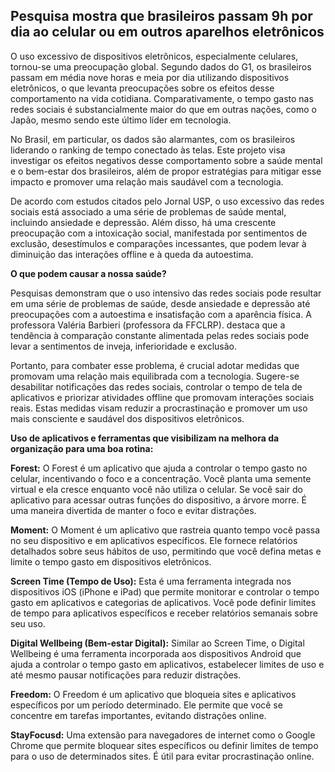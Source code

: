 ## Pesquisa mostra que brasileiros passam 9h por dia ao celular ou em outros aparelhos eletrônicos

 O uso excessivo de dispositivos eletrônicos, especialmente celulares, tornou-se uma preocupação global. Segundo dados do G1, os brasileiros passam em média nove horas e meia por dia utilizando dispositivos eletrônicos, o que levanta preocupações sobre os efeitos desse comportamento na vida cotidiana. Comparativamente, o tempo gasto nas redes sociais é substancialmente maior do que em outras nações, como o Japão, mesmo sendo este último líder em tecnologia.  

No Brasil, em particular, os dados são alarmantes, com os brasileiros liderando o ranking de tempo conectado às telas. Este projeto visa investigar os efeitos negativos desse comportamento sobre a saúde mental e o bem-estar dos brasileiros, além de propor estratégias para mitigar esse impacto e promover uma relação mais saudável com a tecnologia.  

De acordo com estudos citados pelo Jornal USP, o uso excessivo das redes sociais está associado a uma série de problemas de saúde mental, incluindo ansiedade e depressão. Além disso, há uma crescente preocupação com a intoxicação social, manifestada por sentimentos de exclusão, desestímulos e comparações incessantes, que podem levar à diminuição das interações offline e à queda da autoestima. 

**O que podem causar a nossa saúde?**

Pesquisas demonstram que o uso intensivo das redes sociais pode resultar em uma série de problemas de saúde, desde ansiedade e depressão até preocupações com a autoestima e insatisfação com a aparência física. A professora Valéria Barbieri (professora da FFCLRP). destaca que a tendência à comparação constante alimentada pelas redes sociais pode levar a sentimentos de inveja, inferioridade e exclusão.  

Portanto, para combater esse problema, é crucial adotar medidas que promovam uma relação mais equilibrada com a tecnologia. Sugere-se desabilitar notificações das redes sociais, controlar o tempo de tela de aplicativos e priorizar atividades offline que promovam interações sociais reais. Estas medidas visam reduzir a procrastinação e promover um uso mais consciente e saudável dos dispositivos eletrônicos. 

**Uso de aplicativos e ferramentas que visibilizam na melhora da organização para uma boa rotina:** 

**Forest:** O Forest é um aplicativo que ajuda a controlar o tempo gasto no celular, incentivando o foco e a concentração. Você planta uma semente virtual e ela cresce enquanto você não utiliza o celular. Se você sair do aplicativo para acessar outras funções do dispositivo, a árvore morre. É uma maneira divertida de manter o foco e evitar distrações. 

**Moment:** O Moment é um aplicativo que rastreia quanto tempo você passa no seu dispositivo e em aplicativos específicos. Ele fornece relatórios detalhados sobre seus hábitos de uso, permitindo que você defina metas e limite o tempo gasto em dispositivos eletrônicos. 

**Screen Time (Tempo de Uso):** Esta é uma ferramenta integrada nos dispositivos iOS (iPhone e iPad) que permite monitorar e controlar o tempo gasto em aplicativos e categorias de aplicativos. Você pode definir limites de tempo para aplicativos específicos e receber relatórios semanais sobre seu uso. 

**Digital Wellbeing (Bem-estar Digital):** Similar ao Screen Time, o Digital Wellbeing é uma ferramenta incorporada aos dispositivos Android que ajuda a controlar o tempo gasto em aplicativos, estabelecer limites de uso e até mesmo pausar notificações para reduzir distrações. 

**Freedom:** O Freedom é um aplicativo que bloqueia sites e aplicativos específicos por um período determinado. Ele permite que você se concentre em tarefas importantes, evitando distrações online. 

**StayFocusd:** Uma extensão para navegadores de internet como o Google Chrome que permite bloquear sites específicos ou definir limites de tempo para o uso de determinados sites. É útil para evitar procrastinação online.
